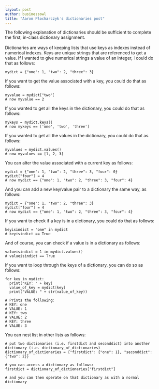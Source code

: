 ```yaml
---
layout: post
author: businessowl
title: "Aaron Plocharczyk's dictionaries post"
---
```

The following explanation of dictionaries should be sufficient to complete the first, in-class dictionary assignment.
<br/>
<br/>
Dictionaries are ways of keeping lists that use keys as indexes instead of numerical indexes. Keys are unique strings that are referenced to get a value. If I wanted to give numerical strings a value of an integer, I could do that as follows:
```
mydict = {"one": 1, "two": 2, "three": 3}
```
If you want to get the value associated with a key, you could do that as follows:
```
myvalue = mydict["two"]
# now myvalue == 2
```
If you wanted to get all the keys in the dictionary, you could do that as follows:
```
mykeys = mydict.keys()
# now mykeys == ['one', 'two', 'three']
```
If you wanted to get all the values in the dictionary, you could do that as follows:
```
myvalues = mydict.values()
# now myvalues == [1, 2, 3]
```
You can alter the value associated with a current key as follows:
```
mydict = {"one": 1, "two": 2, "three": 3, "four": 0}
mydict["four"] = 4
# now mydict == {"one": 1, "two": 2, "three": 3, "four": 4}
```
And you can add a new key/value pair to a dictionary the same way, as follows:
```
mydict = {"one": 1, "two": 2, "three": 3}
mydict["four"] = 4
# now mydict == {"one": 1, "two": 2, "three": 3, "four": 4}
```
If you want to check if a key is in a dictionary, you could do that as follows:
```
keyisindict = "one" in mydict
# keyisindict == True
```
And of course, you can check if a value is in a dictionary as follows:
```
valueisindict = 1 in mydict.values()
# valueisindict == True
```
If you want to loop through the keys of a dictionary, you can do so as follows:
```
for key in mydict:
  print("KEY: " + key)
  value_of_key = mydict[key]
  print("VALUE: " + str(value_of_key))

# Prints the following:
# KEY: one
# VALUE: 1
# KEY: two
# VALUE: 2
# KEY: three
# VALUE: 3
```
You can nest list in other lists as follows:
```
# put two dictionaries (i.e. firstdict and seconddict) into another dictionary (i.e. dictionary_of_dictionaries)
dictionary_of_dictionaries = {"firstdict": {"one": 1}, "seconddict": {"two": 2}}

# you can access a dictionary as follows:
firstdict = dictionary_of_dictionaries["firstdict"]

# and you can then operate on that dictionary as with a normal dictionary
```
